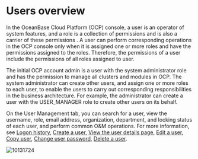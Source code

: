 # Users overview

In the OceanBase Cloud Platform (OCP) console, a user is an operator of system features, and a role is a collection of permissions and is also a carrier of these permissions . A user can perform corresponding operations in the OCP console only when it is assigned one or more roles and have the permissions assigned to the roles. Therefore, the permissions of a user include the permissions of all roles assigned to user.

The initial OCP account admin is a user with the system administrator role and has the permission to manage all clusters and modules in OCP. The system administrator can create other users, and assign one or more roles to each user, to enable the users to carry out corresponding responsibilities in the business architecture. For example, the administrator can create a user with the USER_MANAGER role to create other users on its behalf.

On the User Management tab, you can search for a user, view the username, role, email address, organization, department, and locking status of each user, and perform common O\&M operations. For more information, see [Logon history](800.view-logon-history.md), [Create a user](200.create-a-user.md), [View the user details page](300.view-the-user-details-page.md), [Edit a user](400.edit-a-user.md), [Copy user](500.copy-user.md), [Change user password](600.change-user-password.md), [Delete a user](700.delete-a-user.md).

![10131724](https://help-static-aliyun-doc.aliyuncs.com/assets/img/en-US/0024306461/p338447.png)
